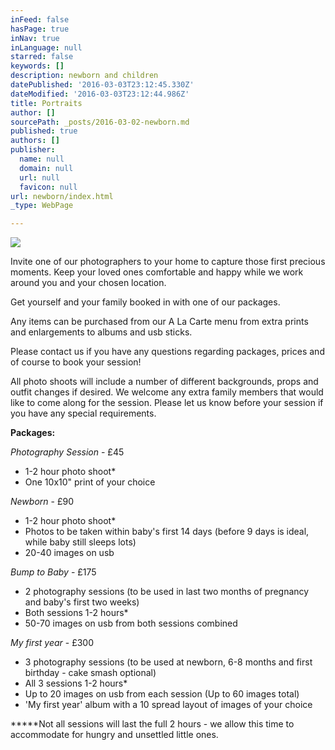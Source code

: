 ```yaml
---
inFeed: false
hasPage: true
inNav: true
inLanguage: null
starred: false
keywords: []
description: newborn and children
datePublished: '2016-03-03T23:12:45.330Z'
dateModified: '2016-03-03T23:12:44.986Z'
title: Portraits
author: []
sourcePath: _posts/2016-03-02-newborn.md
published: true
authors: []
publisher:
  name: null
  domain: null
  url: null
  favicon: null
url: newborn/index.html
_type: WebPage

---
```

![](https://s3-us-west-2.amazonaws.com/the-grid-img/p/2bd720a58be1eddf8be4e8091287226660a500b0.jpg)

Invite one of our photographers to your home to capture those first precious moments. Keep your loved ones comfortable and happy while we work around you and your chosen location.

Get yourself and your family booked in with one of our packages.

Any items can be purchased from our A La Carte menu from extra prints and enlargements to albums and usb sticks.

Please contact us if you have any questions regarding packages, prices and of course to book your session!

All photo shoots will include a number of different backgrounds, props and outfit changes if desired. We welcome any extra family members that would like to come along for the session. Please let us know before your session if you have any special requirements.

**Packages:**

_Photography Session_ - £45

* 1-2 hour photo shoot\*
* One 10x10" print of your choice

_Newborn_ - £90

* 1-2 hour photo shoot\*
* Photos to be taken within baby's first 14 days (before 9 days is ideal, while baby still sleeps lots)
* 20-40 images on usb

_Bump to Baby_ - £175

* 2 photography sessions (to be used in last two months of pregnancy and baby's first two weeks)
* Both sessions 1-2 hours\*
* 50-70 images on usb from both sessions combined

_My first year_ - £300

* 3 photography sessions (to be used at newborn, 6-8 months and first birthday - cake smash optional)
* All 3 sessions 1-2 hours\*
* Up to 20 images on usb from each session (Up to 60 images total)
* 'My first year' album with a 10 spread layout of images of your choice

**\***Not all sessions will last the full 2 hours - we allow this time to accommodate for hungry and unsettled little ones.